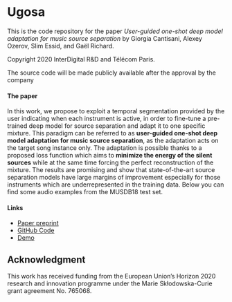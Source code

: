 Ugosa
========================================================

This is the code repository for the paper 
*User-guided one-shot deep model adaptation for music source separation*
by Giorgia Cantisani, Alexey Ozerov, Slim Essid, and Gaël Richard.

Copyright 2020 InterDigital R&D and Télécom Paris.

The source code will be made publicly available after the approval by the company

#### The paper
In this work, we propose to exploit a temporal segmentation provided by the user indicating when each instrument is active, in order to fine-tune a pre-trained deep model for source separation and adapt it to one specific mixture. This paradigm can be referred to as **user-guided one-shot deep model adaptation for music source separation**, as the adaptation acts on the target song instance only.
The adaptation is possible thanks to a proposed loss function which aims to **minimize the energy of the silent sources** while at the same time forcing the perfect reconstruction of the mixture. 
The results are promising and show that state-of-the-art source separation models have large margins of improvement especially for those instruments which are underrepresented in the training data. Below you can find some audio examples from the MUSDB18 test set.

#### Links
- [Paper preprint](https://hal.telecom-paris.fr/hal-03219350)
- [GitHub Code](https://github.com/giorgiacantisani/ugosa)
- [Demo](https://adasp.telecom-paris.fr/resources/2021-06-01-ugosa-paper)

Acknowledgment
--------------
This work has received funding from the European Union’s Horizon 2020 research and innovation
programme under the Marie Skłodowska-Curie grant agreement No. 765068.
